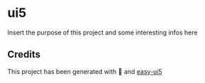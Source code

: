 # ui5
Insert the purpose of this project and some interesting infos here


## Credits
This project has been generated with 💙 and [easy-ui5](https://github.com/SAP)
